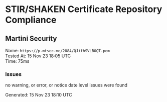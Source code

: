 # STIR/SHAKEN Certificate Repository Compliance

## Martini Security

Name: `https://p.mtsec.me/2884/QJifhSVLBOQT.pem`\
Tested At: 15 Nov 23 18:05 UTC\
Time: 75ms

### Issues

no warning, or error, or notice date level issues were found

Generated: 15 Nov 23 18:10 UTC